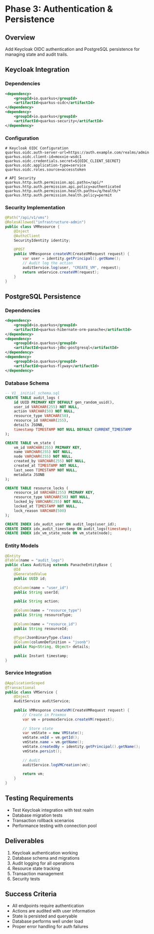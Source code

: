 # Phase 3: Authentication & Persistence

## Overview
Add Keycloak OIDC authentication and PostgreSQL persistence for managing state and audit trails.

## Keycloak Integration

### Dependencies
```xml
<dependency>
    <groupId>io.quarkus</groupId>
    <artifactId>quarkus-oidc</artifactId>
</dependency>
<dependency>
    <groupId>io.quarkus</groupId>
    <artifactId>quarkus-security</artifactId>
</dependency>
```

### Configuration
```properties
# Keycloak OIDC Configuration
quarkus.oidc.auth-server-url=https://auth.example.com/realms/admin
quarkus.oidc.client-id=moxxie-wsdc1
quarkus.oidc.credentials.secret=${OIDC_CLIENT_SECRET}
quarkus.oidc.application-type=service
quarkus.oidc.roles.source=accesstoken

# API Security
quarkus.http.auth.permission.api.paths=/api/*
quarkus.http.auth.permission.api.policy=authenticated
quarkus.http.auth.permission.health.paths=/q/health/*
quarkus.http.auth.permission.health.policy=permit
```

### Security Implementation
```java
@Path("/api/v1/vms")
@RolesAllowed("infrastructure-admin")
public class VMResource {
    @Inject
    @AuthzClient
    SecurityIdentity identity;
    
    @POST
    public VMResponse createVM(CreateVMRequest request) {
        var user = identity.getPrincipal().getName();
        // Audit log the action
        auditService.log(user, "CREATE_VM", request);
        return vmService.createVM(request);
    }
}
```

## PostgreSQL Persistence

### Dependencies
```xml
<dependency>
    <groupId>io.quarkus</groupId>
    <artifactId>quarkus-hibernate-orm-panache</artifactId>
</dependency>
<dependency>
    <groupId>io.quarkus</groupId>
    <artifactId>quarkus-jdbc-postgresql</artifactId>
</dependency>
<dependency>
    <groupId>io.quarkus</groupId>
    <artifactId>quarkus-flyway</artifactId>
</dependency>
```

### Database Schema
```sql
-- V1__initial_schema.sql
CREATE TABLE audit_logs (
    id UUID PRIMARY KEY DEFAULT gen_random_uuid(),
    user_id VARCHAR(255) NOT NULL,
    action VARCHAR(50) NOT NULL,
    resource_type VARCHAR(50),
    resource_id VARCHAR(255),
    details JSONB,
    timestamp TIMESTAMP NOT NULL DEFAULT CURRENT_TIMESTAMP
);

CREATE TABLE vm_state (
    vm_id VARCHAR(255) PRIMARY KEY,
    name VARCHAR(255) NOT NULL,
    node VARCHAR(255) NOT NULL,
    created_by VARCHAR(255) NOT NULL,
    created_at TIMESTAMP NOT NULL,
    last_seen TIMESTAMP NOT NULL,
    metadata JSONB
);

CREATE TABLE resource_locks (
    resource_id VARCHAR(255) PRIMARY KEY,
    resource_type VARCHAR(50) NOT NULL,
    locked_by VARCHAR(255) NOT NULL,
    locked_at TIMESTAMP NOT NULL,
    lock_reason VARCHAR(500)
);

CREATE INDEX idx_audit_user ON audit_logs(user_id);
CREATE INDEX idx_audit_timestamp ON audit_logs(timestamp);
CREATE INDEX idx_vm_state_node ON vm_state(node);
```

### Entity Models
```java
@Entity
@Table(name = "audit_logs")
public class AuditLog extends PanacheEntityBase {
    @Id
    @GeneratedValue
    public UUID id;
    
    @Column(name = "user_id")
    public String userId;
    
    public String action;
    
    @Column(name = "resource_type")
    public String resourceType;
    
    @Column(name = "resource_id")
    public String resourceId;
    
    @Type(JsonBinaryType.class)
    @Column(columnDefinition = "jsonb")
    public Map<String, Object> details;
    
    public Instant timestamp;
}
```

### Service Integration
```java
@ApplicationScoped
@Transactional
public class VMService {
    @Inject
    AuditService auditService;
    
    public VMResponse createVM(CreateVMRequest request) {
        // Create in Proxmox
        var vm = proxmoxService.createVM(request);
        
        // Store state
        var vmState = new VMState();
        vmState.vmId = vm.getId();
        vmState.name = vm.getName();
        vmState.createdBy = identity.getPrincipal().getName();
        vmState.persist();
        
        // Audit
        auditService.logVMCreation(vm);
        
        return vm;
    }
}
```

## Testing Requirements
- Test Keycloak integration with test realm
- Database migration tests
- Transaction rollback scenarios
- Performance testing with connection pool

## Deliverables
1. Keycloak authentication working
2. Database schema and migrations
3. Audit logging for all operations
4. Resource state tracking
5. Transaction management
6. Security tests

## Success Criteria
- All endpoints require authentication
- Actions are audited with user information
- State is persisted and queryable
- Database performs well under load
- Proper error handling for auth failures